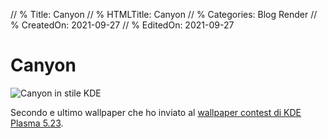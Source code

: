 // % Title: Canyon
// % HTMLTitle: Canyon
// % Categories: Blog Render
// % CreatedOn: 2021-09-27
// % EditedOn: 2021-09-27

# Canyon

![Canyon in stile KDE]([staticoso:Site:RelativeRoot]Assets/Render/Canyon.png)

Secondo e ultimo wallpaper che ho inviato al [wallpaper contest di KDE Plasma 5.23](https://forum.kde.org/viewforum.php?f=333).
